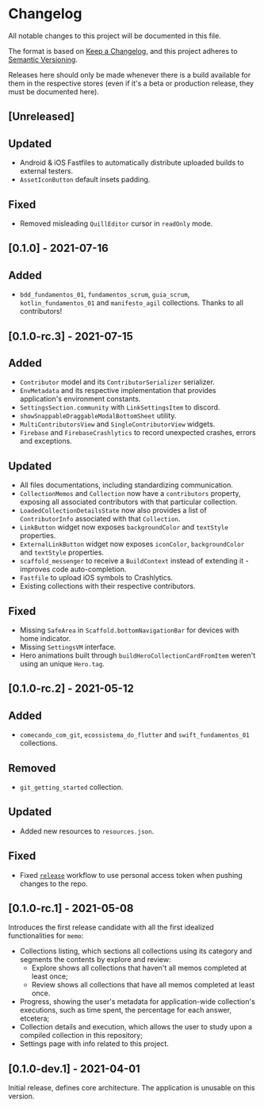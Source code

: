 # Changelog

All notable changes to this project will be documented in this file.

The format is based on [Keep a Changelog](https://keepachangelog.com/en/1.0.0/),
and this project adheres to [Semantic Versioning](https://semver.org/spec/v2.0.0.html).

Releases here should only be made whenever there is a build available for them in the respective stores (even if it's
a beta or production release, they must be documented here).

## [Unreleased]

## Updated
- Android & iOS Fastfiles to automatically distribute uploaded builds to external testers.
- `AssetIconButton` default insets padding.

## Fixed
- Removed misleading `QuillEditor` cursor in `readOnly` mode.

## [0.1.0] - 2021-07-16

## Added
- `bdd_fundamentos_01`, `fundamentos_scrum`, `guia_scrum`, `kotlin_fundamentos_01` and `manifesto_agil` collections.
Thanks to all contributors!

## [0.1.0-rc.3] - 2021-07-15

## Added
- `Contributor` model and its `ContributorSerializer` serializer.
- `EnvMetadata` and its respective implementation that provides application's environment constants.
- `SettingsSection.community` with `LinkSettingsItem` to discord.
- `showSnappableDraggableModalBottomSheet` utility.
- `MultiContributorsView` and `SingleContributorView` widgets.
- `Firebase` and `FirebaseCrashlytics` to record unexpected crashes, errors and exceptions.
  
## Updated
- All files documentations, including standardizing communication.
- `CollectionMemos` and `Collection` now have a `contributors` property, exposing all associated contributors with that
particular collection.
- `LoadedCollectionDetailsState` now also provides a list of `ContributorInfo` associated with that `Collection`.
- `LinkButton` widget now exposes `backgroundColor` and `textStyle` properties.
- `ExternalLinkButton` widget now exposes `iconColor`, `backgroundColor` and `textStyle` properties.
- `scaffold_messenger` to receive a `BuildContext` instead of extending it - improves code auto-completion.
- `Fastfile` to upload iOS symbols to Crashlytics.
- Existing collections with their respective contributors.

## Fixed
- Missing `SafeArea` in `Scaffold.bottomNavigationBar` for devices with home indicator.
- Missing `SettingsVM` interface.
- Hero animations built through  `buildHeroCollectionCardFromItem` weren't using an unique `Hero.tag`.

## [0.1.0-rc.2] - 2021-05-12

## Added
- `comecando_com_git`, `ecossistema_do_flutter` and `swift_fundamentos_01` collections.

## Removed
- `git_getting_started` collection.

## Updated
- Added new resources to `resources.json`.

## Fixed
- Fixed [`release`](.github/workflows/release.yml) workflow to use personal access token when pushing changes to the
repo.

## [0.1.0-rc.1] - 2021-05-08

Introduces the first release candidate with all the first idealized functionalities for `memo`:

- Collections listing, which sections all collections using its category and segments the contents by explore and
review:
  - Explore shows all collections that haven't all memos completed at least once;
  - Review shows all collections that have all memos completed at least once.
- Progress, showing the user's metadata for application-wide collection's executions, such as time spent, the
percentage for each answer, etcetera;
- Collection details and execution, which allows the user to study upon a compiled collection in this repository;
- Settings page with info related to this project.

## [0.1.0-dev.1] - 2021-04-01

Initial release, defines core architecture.
The application is unusable on this version.